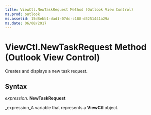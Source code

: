 ```yaml
---
title: ViewCtl.NewTaskRequest Method (Outlook View Control)
ms.prod: outlook
ms.assetid: 15d8ebb1-dad1-07dc-c188-d3251441a29a
ms.date: 06/08/2017
---
```



# ViewCtl.NewTaskRequest Method (Outlook View Control)

Creates and displays a new task request.


## Syntax

 _expression_. **NewTaskRequest**

 _expression_A variable that represents a  **ViewCtl** object.


